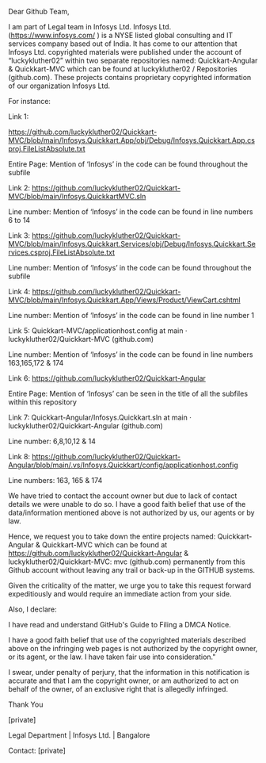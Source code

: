Dear Github Team,

I am part of Legal team in Infosys Ltd.  Infosys Ltd. (https://www.infosys.com/ )  is a NYSE listed global consulting and IT services company based out of India. It has come to our attention that Infosys Ltd. copyrighted materials were published under the account of “luckykluther02” within two separate repositories named: Quickkart-Angular & Quickkart-MVC which can be found at luckykluther02 / Repositories (github.com).  These projects contains proprietary copyrighted information of our organization Infosys Ltd.

For instance:

Link 1:

https://github.com/luckykluther02/Quickkart-MVC/blob/main/Infosys.Quickkart.App/obj/Debug/Infosys.Quickkart.App.csproj.FileListAbsolute.txt

Entire Page: Mention of ‘Infosys’ in the code can be found throughout the subfile


Link 2: https://github.com/luckykluther02/Quickkart-MVC/blob/main/Infosys.QuickkartMVC.sln

Line number: Mention of ‘Infosys’ in the code can be found in line numbers 6 to 14


Link 3: https://github.com/luckykluther02/Quickkart-MVC/blob/main/Infosys.Quickkart.Services/obj/Debug/Infosys.Quickkart.Services.csproj.FileListAbsolute.txt

Line number: Mention of ‘Infosys’ in the code can be found throughout the subfile


Link 4: https://github.com/luckykluther02/Quickkart-MVC/blob/main/Infosys.Quickkart.App/Views/Product/ViewCart.cshtml

Line number: Mention of ‘Infosys’ in the code can be found in line number 1


Link 5: Quickkart-MVC/applicationhost.config at main · luckykluther02/Quickkart-MVC (github.com)

Line number: Mention of ‘Infosys’ in the code can be found in line numbers 163,165,172 & 174


Link 6: https://github.com/luckykluther02/Quickkart-Angular

Entire Page: Mention of ‘Infosys’ can be seen in the title of all the subfiles within this repository

 

Link 7: Quickkart-Angular/Infosys.Quickkart.sln at main · luckykluther02/Quickkart-Angular (github.com)

Line number: 6,8,10,12 & 14

 

Link 8: https://github.com/luckykluther02/Quickkart-Angular/blob/main/.vs/Infosys.Quickkart/config/applicationhost.config

Line numbers: 163, 165 & 174

 

We have tried to contact the account owner but due to lack of contact details we were unable to do so. I have a good faith belief that use of the data/information mentioned above is not authorized by us, our agents or by law.

Hence, we request you to take down the entire projects named: Quickkart-Angular & Quickkart-MVC which can be found at https://github.com/luckykluther02/Quickkart-Angular & luckykluther02/Quickkart-MVC: mvc (github.com)  permanently from this Github account without leaving any trail or back-up in the GITHUB systems.

Given the criticality of the matter, we urge you to take this request forward expeditiously and would require an immediate action from your side.

 

Also, I declare:

I have read and understand GitHub's Guide to Filing a DMCA Notice.

I have a good faith belief that use of the copyrighted materials described above on the infringing web pages is not authorized by the copyright owner, or its agent, or the law. I have taken fair use into consideration."

I swear, under penalty of perjury, that the information in this notification is accurate and that I am the copyright owner, or am authorized to act on behalf of the owner, of an exclusive right that is allegedly infringed.

 

 

Thank You

[private]

Legal Department | Infosys Ltd. | Bangalore

Contact: [private]
